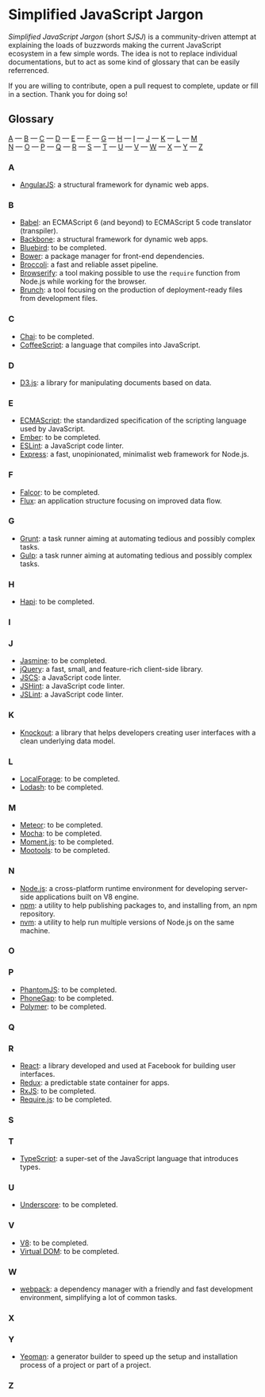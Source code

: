 # Simplified JavaScript Jargon

*Simplified JavaScript Jargon* (short *SJSJ*) is a community-driven attempt at explaining the loads of buzzwords making the current JavaScript ecosystem in a few simple words. The idea is not to replace individual documentations, but to act as some kind of glossary that can be easily referrenced.

If you are willing to contribute, open a pull request to complete, update or fill in a section. Thank you for doing so!

## Glossary

[A](#a) —
[B](#b) —
[C](#c) —
[D](#d) —
[E](#e) —
[F](#f) —
[G](#g) —
[H](#h) —
[I](#i) —
[J](#j) —
[K](#k) —
[L](#l) —
[M](#m)  
[N](#n) —
[O](#o) —
[P](#p) —
[Q](#q) —
[R](#r) —
[S](#s) —
[T](#t) —
[U](#u) —
[V](#v) —
[W](#w) —
[X](#x) —
[Y](#y) —
[Z](#z)

### A

* [AngularJS](/glossary/ANGULARJS.md): a structural framework for dynamic web apps.

### B

* [Babel](/glossary/BABEL.md): an ECMAScript 6 (and beyond) to ECMAScript 5 code translator (transpiler).
* [Backbone](/glossary/BACKBONE.md): a structural framework for dynamic web apps.
* [Bluebird](/glossary/BLUEBIRD.md): to be completed.
* [Bower](/glossary/BOWER.md): a package manager for front-end dependencies.
* [Broccoli](/glossary/BROCCOLI.md): a fast and reliable asset pipeline.
* [Browserify](/glossary/BROWSERIFY.md): a tool making possible to use the `require` function from Node.js while working for the browser.
* [Brunch](/glossary/BRUNCH.md): a tool focusing on the production of deployment-ready files from development files.

### C

* [Chai](/glossary/CHAI.md): to be completed.
* [CoffeeScript](/glossary/COFFEESCRIPT.md): a language that compiles into JavaScript.

### D

* [D3.js](/glossary/D3JS.md): a library for manipulating documents based on data.

### E

* [ECMAScript](/glossary/ECMASCRIPT.md): the standardized specification of the scripting language used by JavaScript.
* [Ember](/glossary/EMBER.md): to be completed.
* [ESLint](/glossary/ESLINT.md): a JavaScript code linter.
* [Express](/glossary/EXPRESS.md): a fast, unopinionated, minimalist web framework for Node.js.

### F

* [Falcor](/glossary/FALCOR.md): to be completed.
* [Flux](/glossary/FLUX.md): an application structure focusing on improved data flow.

### G

* [Grunt](/glossary/GRUNT.md): a task runner aiming at automating tedious and possibly complex tasks.
* [Gulp](/glossary/GULP.md): a task runner aiming at automating tedious and possibly complex tasks.

### H

* [Hapi](/glossary/HAPI.md): to be completed.

### I

### J

* [Jasmine](/glossary/JASMINE.md): to be completed.
* [jQuery](/glossary/JQUERY.md): a fast, small, and feature-rich client-side library.
* [JSCS](/glossary/JSCS.md): a JavaScript code linter.
* [JSHint](/glossary/JSHINT.md): a JavaScript code linter.
* [JSLint](/glossary/JSLINT.md): a JavaScript code linter.

### K

* [Knockout](/glossary/KNOCKOUT.md): a library that helps developers creating user interfaces with a clean underlying data model.

### L

* [LocalForage](/glossary/LOCALFORAGE.md): to be completed.
* [Lodash](/glossary/LODASH.md): to be completed.

### M

* [Meteor](/glossary/METEOR.md): to be completed.
* [Mocha](/glossary/MOCHA.md): to be completed.
* [Moment.js](/glossary/MOMENTJS.md): to be completed.
* [Mootools](/glossary/MOOTOOLS.md): to be completed.

### N

* [Node.js](/glossary/NODEJS.md): a cross-platform runtime environment for developing server-side applications built on V8 engine.
* [npm](/glossary/NPM.md): a utility to help publishing packages to, and installing from, an npm repository.
* [nvm](/glossary/NVM.md): a utility to help run multiple versions of Node.js on the same machine.

### O

### P

* [PhantomJS](/glossary/PHANTOMJS.md): to be completed.
* [PhoneGap](/glossary/PHONEGAP.md): to be completed.
* [Polymer](/glossary/POLYMER.md): to be completed.

### Q

### R

* [React](/glossary/REACT.md): a library developed and used at Facebook for building user interfaces.
* [Redux](/glossary/REDUX.md): a predictable state container for apps.
* [RxJS](/glossary/RXJS.md): to be completed.
* [Require.js](/glossary/REQUIREJS.md): to be completed.

### S

### T

* [TypeScript](/glossary/TYPESCRIPT.md): a super-set of the JavaScript language that introduces types.

### U

* [Underscore](/glossary/UNDERSCORE.md): to be completed.

### V

* [V8](/glossary/V8.md): to be completed.
* [Virtual DOM](/glossary/VIRTUAL_DOM.md): to be completed.

### W

* [webpack](/glossary/WEBPACK.md): a dependency manager with a friendly and fast development environment, simplifying a lot of common tasks.

### X

### Y

* [Yeoman](/glossary/YEOMAN.md): a generator builder to speed up the setup and installation process of a project or part of a project.

### Z
